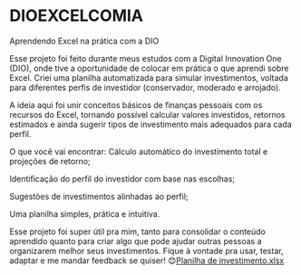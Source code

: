 # DIOEXCELCOMIA
Aprendendo Excel na prática com a DIO

Esse projeto foi feito durante meus estudos com a Digital Innovation One (DIO), onde tive a oportunidade de colocar em prática o que aprendi sobre Excel. Criei uma planilha automatizada para simular investimentos, voltada para diferentes perfis de investidor (conservador, moderado e arrojado).

A ideia aqui foi unir conceitos básicos de finanças pessoais com os recursos do Excel, tornando possível calcular valores investidos, retornos estimados e ainda sugerir tipos de investimento mais adequados para cada perfil.

O que você vai encontrar:
Cálculo automático do investimento total e projeções de retorno;

Identificação do perfil do investidor com base nas escolhas;

Sugestões de investimentos alinhadas ao perfil;

Uma planilha simples, prática e intuitiva.

Esse projeto foi super útil pra mim, tanto para consolidar o conteúdo aprendido quanto para criar algo que pode ajudar outras pessoas a organizarem melhor seus investimentos. Fique à vontade pra usar, testar, adaptar e me mandar feedback se quiser! 😊[Planilha de investimento.xlsx](https://github.com/user-attachments/files/20664546/Planilha.de.investimento.xlsx)

